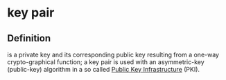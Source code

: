 # key pair
## Definition
is a private key and its corresponding public key resulting from a one-way crypto-graphical function; a key pair is used with an asymmetric-key (public-key) algorithm in a so called [Public Key Infrastructure](public-key-infrastructure) (PKI).